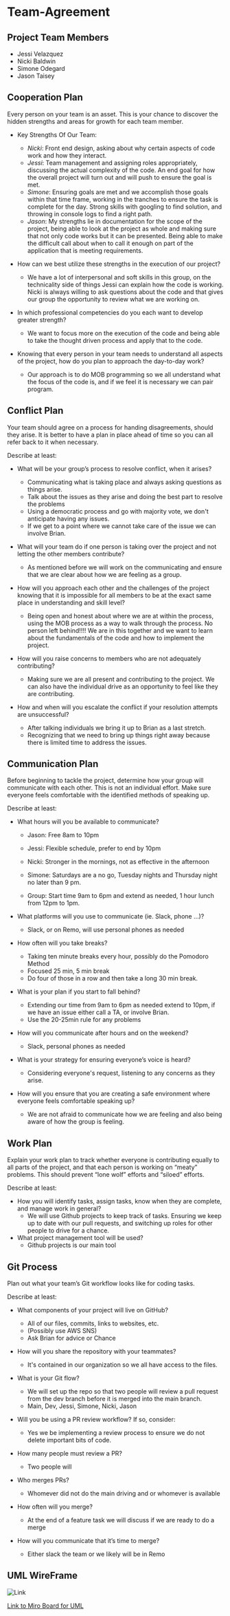 # Team-Agreement

## Project Team Members

- Jessi Velazquez
- Nicki Baldwin
- Simone Odegard
- Jason Taisey

## Cooperation Plan

Every person on your team is an asset. This is your chance to discover the hidden strengths and areas for growth for each team member.

- Key Strengths Of Our Team:
  - *Nicki*: Front end design, asking about why certain aspects of code work and how they interact.
  - *Jessi*: Team management and assigning roles appropriately, discussing the actual complexity of the code. An end goal for how the overall project will turn out and will push to ensure the goal is met.
  - *Simone*: Ensuring goals are met and we accomplish those goals within that time frame, working in the tranches to ensure the task is complete for the day. Strong skills with googling to find solution, and throwing in console logs to find a right path.
  - *Jason*: My strengths lie in documentation for the scope of the project, being able to look at the project as whole and making sure that not only code works but it can be presented. Being able to make the difficult call about when to call it enough on part of the application that is meeting requirements.

- How can we best utilize these strengths in the execution of our project?
  - We have a lot of interpersonal and soft skills in this group, on the technicality side of things Jessi can explain how the code is working. Nicki is always willing to ask questions about the code and that gives our group the opportunity to review what we are working on. 

- In which professional competencies do you each want to develop greater strength?
  - We want to focus more on the execution of the code and being able to take the thought driven process and apply that to the code. 

- Knowing that every person in your team needs to understand all aspects of the project, how do you plan to approach the day-to-day work?
  - Our approach is to do MOB programming so we all understand what the focus of the code is, and if we feel it is necessary we can pair program.

## Conflict Plan

Your team should agree on a process for handing disagreements, should they arise. It is better to have a plan in place ahead of time so you can all refer back to it when necessary.

Describe at least:

- What will be your group’s process to resolve conflict, when it arises?
  - Communicating what is taking place and always asking questions as things arise.
  - Talk about the issues as they arise and doing the best part to resolve the problems
  - Using a democratic process and go with majority vote, we don't anticipate having any issues.
  - If we get to a point where we cannot take care of the issue we can involve Brian.

- What will your team do if one person is taking over the project and not letting the other members contribute?
  - As mentioned before we will work on the communicating and ensure that we are clear about how we are feeling as a group.

- How will you approach each other and the challenges of the project knowing that it is impossible for all members to be at the exact same place in understanding and skill level?
  - Being open and honest about where we are at within the process, using the MOB process as a way to walk through the process. No person left behind!!!! We are in this together and we want to learn about the fundamentals of the code and how to implement the project.

- How will you raise concerns to members who are not adequately contributing?
  - Making sure we are all present and contributing to the project. We can also have the individual drive as an opportunity to feel like they are contributing.

- How and when will you escalate the conflict if your resolution attempts are unsuccessful?
  - After talking individuals we bring it up to Brian as a last stretch.
  - Recognizing that we need to bring up things right away because there is limited time to address the issues. 

## Communication Plan

Before beginning to tackle the project, determine how your group will communicate with each other. This is not an individual effort. Make sure everyone feels comfortable with the identified methods of speaking up.

Describe at least:

- What hours will you be available to communicate?
  - Jason: Free 8am to 10pm
  - Jessi: Flexible schedule, prefer to end by 10pm
  - Nicki: Stronger in the mornings, not as effective in the afternoon
  - Simone: Saturdays are a no go, Tuesday nights and Thursday night no later than 9 pm.

  - Group: Start time 9am to 6pm and extend as needed, 1 hour lunch from 12pm to 1pm.

- What platforms will you use to communicate (ie. Slack, phone …)?
  - Slack, or on Remo, will use personal phones as needed

- How often will you take breaks?
  - Taking ten minute breaks every hour, possibly do the Pomodoro Method
  - Focused 25 min, 5 min break
  - Do four of those in a row and then take a long 30 min break.

- What is your plan if you start to fall behind?
  - Extending our time from 9am to 6pm as needed extend to 10pm, if we have an issue either call a TA, or involve Brian.
  - Use the 20-25min rule for any problems

- How will you communicate after hours and on the weekend?
  - Slack, personal phones as needed

- What is your strategy for ensuring everyone’s voice is heard?
  - Considering everyone's request, listening to any concerns as they arise.

- How will you ensure that you are creating a safe environment where everyone feels comfortable speaking up?
  - We are not afraid to communicate how we are feeling and also being aware of how the group is feeling.

## Work Plan

Explain your work plan to track whether everyone is contributing equally to all parts of the project, and that each person is working on “meaty” problems. This should prevent “lone wolf” efforts and “siloed” efforts.

Describe at least:

- How you will identify tasks, assign tasks, know when they are complete, and manage work in general?
  - We will use Github projects to keep track of tasks. Ensuring we keep up to date with our pull requests, and switching up roles for other people to drive for a chance.
- What project management tool will be used?
  - Github projects is our main tool

## Git Process

Plan out what your team’s Git workflow looks like for coding tasks.

Describe at least:

- What components of your project will live on GitHub?
  
  - All of our files, commits, links to websites, etc.
  - (Possibly use AWS SNS)
  - Ask Brian for advice or Chance

- How will you share the repository with your teammates?
  - It's contained in our organization so we all have access to the files.

- What is your Git flow?
  - We will set up the repo so that two people will review a pull request from the dev branch before it is merged into the main branch.
  - Main, Dev, Jessi, Simone, Nicki, Jason

- Will you be using a PR review workflow? If so, consider:
  - Yes we be implementing a review process to ensure we do not delete important bits of code.

- How many people must review a PR?
  - Two people will

- Who merges PRs?
  - Whomever did not do the main driving and or whomever is available

- How often will you merge?
  - At the end of a feature task we will discuss if we are ready to do a merge

- How will you communicate that it’s time to merge?
  - Either slack the team or we likely will be in Remo

## UML WireFrame

![Link](Assets/UML_FrontEnd.png)

[Link to Miro Board for UML](https://miro.com/app/board/o9J_l-EDCUc=/)

